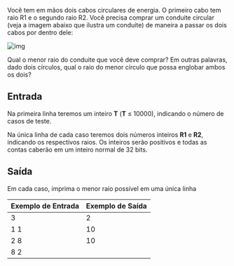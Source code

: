 Você tem em mãos dois cabos circulares de energia. O primeiro cabo tem raio R1 e o segundo raio R2. Você precisa comprar um conduite circular (veja a imagem abaixo que ilustra um conduite) de maneira a passar os dois cabos por dentro dele:

![img](https://resources.urionlinejudge.com.br/gallery/images/problems/UOJ_1589.jpg)

Qual o menor raio do conduite que você deve comprar? Em outras palavras, dado dois círculos, qual o raio do menor círculo que possa englobar ambos os dois?

## Entrada

Na primeira linha teremos um inteiro **T** (**T** ≤ 10000), indicando o número de casos de teste.

 

Na única linha de cada caso teremos dois números inteiros **R1** e **R2**, indicando os respectivos raios. Os inteiros serão positivos e todas as contas caberão em um inteiro normal de 32 bits.

## Saída

Em cada caso, imprima o menor raio possível em uma única linha

 

| Exemplo de Entrada | Exemplo de Saída |
| ------------------ | ---------------- |
| 3                  | 2                |
| 1 1                | 10               |
| 2 8                | 10               |
| 8 2                |                  |